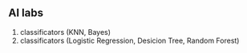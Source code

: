 ## AI labs
1. classificators (KNN, Bayes)
2. classificators (Logistic Regression, Desicion Tree, Random Forest)
